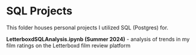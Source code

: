 # SQL Projects

This folder houses personal projects I utilized SQL (Postgres) for.

**LetterboxdSQLAnalysis.ipynb (Summer 2024)** - analysis of trends in my film ratings on the Letterboxd film review platform

